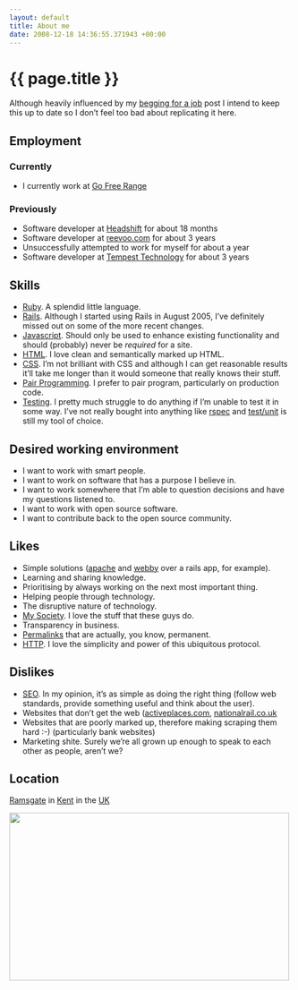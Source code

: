 ```yaml
---
layout: default
title: About me
date: 2008-12-18 14:36:55.371943 +00:00
---
```

# {{ page.title }}

Although heavily influenced by my [begging for a job](/blog/2008-12-17-please-sir-can-i-have-a-job) post I intend to keep this up to date so I don’t feel too bad about replicating it here.

## Employment

### Currently

  - I currently work at [Go Free Range](http://gofreerange.com)

### Previously

  - Software developer at [Headshift](http://www.headshift.com) for about 18 months
  - Software developer at [reevoo.com](http://www.reevoo.com) for about 3 years
  - Unsuccessfully attempted to work for myself for about a year
  - Software developer at [Tempest Technology](http://www.tempest-technology.com/) for about 3 years

## Skills

  - [Ruby](http://www.ruby-lang.org/en/). A splendid little language.
  - [Rails](http://www.rubyonrails.org/). Although I started using Rails in August 2005, I’ve definitely missed out on some of the more recent changes.
  - [Javascript](http://en.wikipedia.org/wiki/JavaScript). Should only be used to enhance existing functionality and should (probably) never be *required* for a site.
  - [HTML](http://en.wikipedia.org/wiki/HTML). I love clean and semantically marked up HTML.
  - [CSS](http://en.wikipedia.org/wiki/Cascading_Style_Sheets). I’m not brilliant with CSS and although I can get reasonable results it’ll take me longer than it would someone that really knows their stuff.
  - [Pair Programming](http://en.wikipedia.org/wiki/Pair_programming). I prefer to pair program, particularly on production code.
  - [Testing](http://en.wikipedia.org/wiki/Software_testing). I pretty much struggle to do anything if I’m unable to test it in some way. I’ve not really bought into anything like [rspec](http://rspec.info/) and [test/unit](http://www.ruby-doc.org/stdlib/libdoc/test/unit/rdoc/) is still my tool of choice.

## Desired working environment

  - I want to work with smart people.
  - I want to work on software that has a purpose I believe in.
  - I want to work somewhere that I’m able to question decisions and have my questions listened to.
  - I want to work with open source software.
  - I want to contribute back to the open source community.

## Likes

  - Simple solutions ([apache](http://httpd.apache.org/) and [webby](http://webby.rubyforge.org/) over a rails app, for example).
  - Learning and sharing knowledge.
  - Prioritising by always working on the next most important thing.
  - Helping people through technology.
  - The disruptive nature of technology.
  - [My Society](http://www.mysociety.org/). I love the stuff that these guys do.
  - Transparency in business.
  - [Permalinks](http://en.wikipedia.org/wiki/Permalink) that are actually, you know, permanent.
  - [HTTP](http://en.wikipedia.org/wiki/HTTP). I love the simplicity and power of this ubiquitous protocol.

## Dislikes

  - [SEO](http://en.wikipedia.org/wiki/Search_engine_optimization). In my opinion, it’s as simple as doing the right thing (follow web standards, provide something useful and think about the user).
  - Websites that don’t get the web ([activeplaces.com](http://activeplaces.com), [nationalrail.co.uk](http://nationalrail.co.uk\))
  - Websites that are poorly marked up, therefore making scraping them hard :-) (particularly bank websites)
  - Marketing shite. Surely we’re all grown up enough to speak to each other as people, aren’t we?

## Location

[Ramsgate](http://en.wikipedia.org/wiki/Ramsgate) in [Kent](http://en.wikipedia.org/wiki/Kent) in the [UK](http://en.wikipedia.org/wiki/United_Kingdom)

<img src="http://maps.google.com/staticmap?center=51.430039,0.340576&amp;markers=51.334736,1.417869,red&amp;zoom=8&amp;size=500x300&amp;key=ABQIAAAAKHjf8pvj0mv3o07jD0Tc5RS-eARwTQZSDjeSb43C7cyQcXYLxxTZJ8ubkDr4nV_dLsCf0GiM5eRvnQ&amp;sensor=false&amp;format=jpg" width="500px" height="300px" alt="" />
